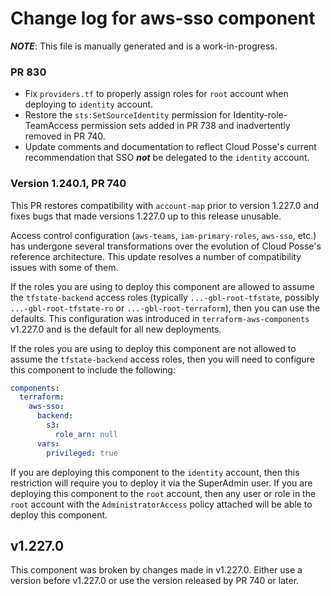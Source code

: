 # Change log for aws-sso component

**_NOTE_**: This file is manually generated and is a work-in-progress.

### PR 830

- Fix `providers.tf` to properly assign roles for `root` account when deploying to `identity` account.
- Restore the `sts:SetSourceIdentity` permission for Identity-role-TeamAccess permission sets added in PR 738 and
  inadvertently removed in PR 740.
- Update comments and documentation to reflect Cloud Posse's current recommendation that SSO **_not_** be delegated to
  the `identity` account.

### Version 1.240.1, PR 740

This PR restores compatibility with `account-map` prior to version 1.227.0 and fixes bugs that made versions 1.227.0 up
to this release unusable.

Access control configuration (`aws-teams`, `iam-primary-roles`, `aws-sso`, etc.) has undergone several transformations
over the evolution of Cloud Posse's reference architecture. This update resolves a number of compatibility issues with
some of them.

If the roles you are using to deploy this component are allowed to assume the `tfstate-backend` access roles (typically
`...-gbl-root-tfstate`, possibly `...-gbl-root-tfstate-ro` or `...-gbl-root-terraform`), then you can use the defaults.
This configuration was introduced in `terraform-aws-components` v1.227.0 and is the default for all new deployments.

If the roles you are using to deploy this component are not allowed to assume the `tfstate-backend` access roles, then
you will need to configure this component to include the following:

```yaml
components:
  terraform:
    aws-sso:
      backend:
        s3:
          role_arn: null
      vars:
        privileged: true
```

If you are deploying this component to the `identity` account, then this restriction will require you to deploy it via
the SuperAdmin user. If you are deploying this component to the `root` account, then any user or role in the `root`
account with the `AdministratorAccess` policy attached will be able to deploy this component.

## v1.227.0

This component was broken by changes made in v1.227.0. Either use a version before v1.227.0 or use the version released
by PR 740 or later.
